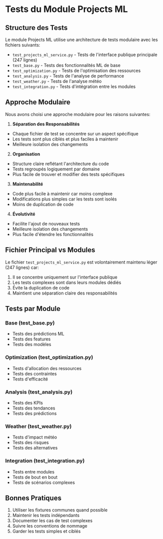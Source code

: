 # Tests du Module Projects ML

## Structure des Tests

Le module Projects ML utilise une architecture de tests modulaire avec les fichiers suivants:

- `test_projects_ml_service.py` - Tests de l'interface publique principale (247 lignes)
- `test_base.py` - Tests des fonctionnalités ML de base
- `test_optimization.py` - Tests de l'optimisation des ressources
- `test_analysis.py` - Tests de l'analyse de performance
- `test_weather.py` - Tests de l'analyse météo
- `test_integration.py` - Tests d'intégration entre les modules

## Approche Modulaire

Nous avons choisi une approche modulaire pour les raisons suivantes:

1. **Séparation des Responsabilités**
- Chaque fichier de test se concentre sur un aspect spécifique
- Les tests sont plus ciblés et plus faciles à maintenir
- Meilleure isolation des changements

2. **Organisation**
- Structure claire reflétant l'architecture du code
- Tests regroupés logiquement par domaine
- Plus facile de trouver et modifier des tests spécifiques

3. **Maintenabilité**
- Code plus facile à maintenir car moins complexe
- Modifications plus simples car les tests sont isolés
- Moins de duplication de code

4. **Évolutivité**
- Facilite l'ajout de nouveaux tests
- Meilleure isolation des changements
- Plus facile d'étendre les fonctionnalités

## Fichier Principal vs Modules

Le fichier `test_projects_ml_service.py` est volontairement maintenu léger (247 lignes) car:

1. Il se concentre uniquement sur l'interface publique
2. Les tests complexes sont dans leurs modules dédiés
3. Évite la duplication de code
4. Maintient une séparation claire des responsabilités

## Tests par Module

### Base (test_base.py)
- Tests des prédictions ML
- Tests des features
- Tests des modèles

### Optimization (test_optimization.py)
- Tests d'allocation des ressources
- Tests des contraintes
- Tests d'efficacité

### Analysis (test_analysis.py)
- Tests des KPIs
- Tests des tendances
- Tests des prédictions

### Weather (test_weather.py)
- Tests d'impact météo
- Tests des risques
- Tests des alternatives

### Integration (test_integration.py)
- Tests entre modules
- Tests de bout en bout
- Tests de scénarios complexes

## Bonnes Pratiques

1. Utiliser les fixtures communes quand possible
2. Maintenir les tests indépendants
3. Documenter les cas de test complexes
4. Suivre les conventions de nommage
5. Garder les tests simples et ciblés
